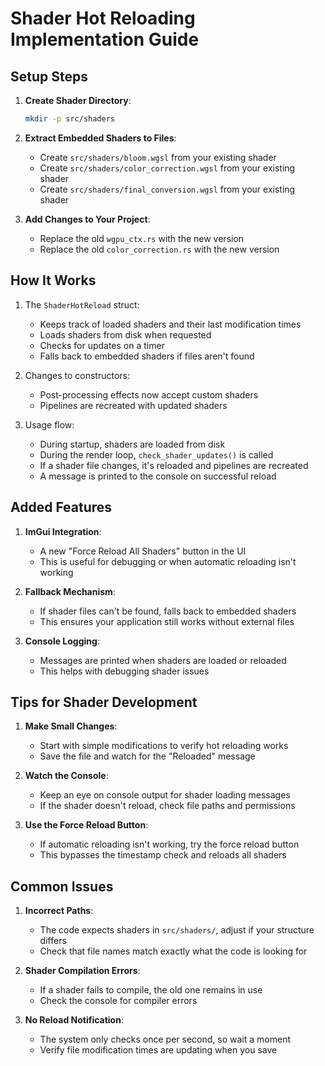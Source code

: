 # Shader Hot Reloading Implementation Guide

## Setup Steps

1. **Create Shader Directory**:
   ```bash
   mkdir -p src/shaders
   ```

2. **Extract Embedded Shaders to Files**:
   - Create `src/shaders/bloom.wgsl` from your existing shader
   - Create `src/shaders/color_correction.wgsl` from your existing shader
   - Create `src/shaders/final_conversion.wgsl` from your existing shader

3. **Add Changes to Your Project**:
   - Replace the old `wgpu_ctx.rs` with the new version
   - Replace the old `color_correction.rs` with the new version

## How It Works

1. The `ShaderHotReload` struct:
   - Keeps track of loaded shaders and their last modification times
   - Loads shaders from disk when requested
   - Checks for updates on a timer
   - Falls back to embedded shaders if files aren't found

2. Changes to constructors:
   - Post-processing effects now accept custom shaders
   - Pipelines are recreated with updated shaders

3. Usage flow:
   - During startup, shaders are loaded from disk
   - During the render loop, `check_shader_updates()` is called
   - If a shader file changes, it's reloaded and pipelines are recreated
   - A message is printed to the console on successful reload

## Added Features

1. **ImGui Integration**:
   - A new "Force Reload All Shaders" button in the UI
   - This is useful for debugging or when automatic reloading isn't working

2. **Fallback Mechanism**:
   - If shader files can't be found, falls back to embedded shaders
   - This ensures your application still works without external files

3. **Console Logging**:
   - Messages are printed when shaders are loaded or reloaded
   - This helps with debugging shader issues

## Tips for Shader Development

1. **Make Small Changes**:
   - Start with simple modifications to verify hot reloading works
   - Save the file and watch for the "Reloaded" message

2. **Watch the Console**:
   - Keep an eye on console output for shader loading messages
   - If the shader doesn't reload, check file paths and permissions

3. **Use the Force Reload Button**:
   - If automatic reloading isn't working, try the force reload button
   - This bypasses the timestamp check and reloads all shaders

## Common Issues

1. **Incorrect Paths**:
   - The code expects shaders in `src/shaders/`, adjust if your structure differs
   - Check that file names match exactly what the code is looking for

2. **Shader Compilation Errors**:
   - If a shader fails to compile, the old one remains in use
   - Check the console for compiler errors

3. **No Reload Notification**:
   - The system only checks once per second, so wait a moment
   - Verify file modification times are updating when you save